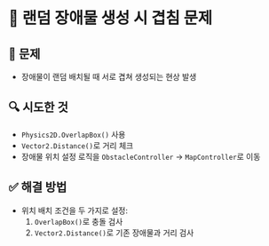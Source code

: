 # 🔧 랜덤 장애물 생성 시 겹침 문제

## 🐞 문제
- 장애물이 랜덤 배치될 때 서로 겹쳐 생성되는 현상 발생

## 🔍 시도한 것
- `Physics2D.OverlapBox()` 사용
- `Vector2.Distance()`로 거리 체크
- 장애물 위치 설정 로직을 `ObstacleController` → `MapController`로 이동

## ✅ 해결 방법
- 위치 배치 조건을 두 가지로 설정:
  1. `OverlapBox()`로 충돌 검사
  2. `Vector2.Distance()`로 기존 장애물과 거리 검사
